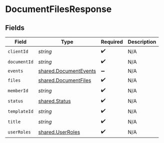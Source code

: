 # DocumentFilesResponse


## Fields

| Field                                                                 | Type                                                                  | Required                                                              | Description                                                           |
| --------------------------------------------------------------------- | --------------------------------------------------------------------- | --------------------------------------------------------------------- | --------------------------------------------------------------------- |
| `clientId`                                                            | *string*                                                              | :heavy_check_mark:                                                    | N/A                                                                   |
| `documentId`                                                          | *string*                                                              | :heavy_check_mark:                                                    | N/A                                                                   |
| `events`                                                              | [shared.DocumentEvents](../../../sdk/models/shared/documentevents.md) | :heavy_minus_sign:                                                    | N/A                                                                   |
| `files`                                                               | [shared.DocumentFiles](../../../sdk/models/shared/documentfiles.md)   | :heavy_check_mark:                                                    | N/A                                                                   |
| `memberId`                                                            | *string*                                                              | :heavy_check_mark:                                                    | N/A                                                                   |
| `status`                                                              | [shared.Status](../../../sdk/models/shared/status.md)                 | :heavy_check_mark:                                                    | N/A                                                                   |
| `templateId`                                                          | *string*                                                              | :heavy_check_mark:                                                    | N/A                                                                   |
| `title`                                                               | *string*                                                              | :heavy_check_mark:                                                    | N/A                                                                   |
| `userRoles`                                                           | [shared.UserRoles](../../../sdk/models/shared/userroles.md)           | :heavy_check_mark:                                                    | N/A                                                                   |
